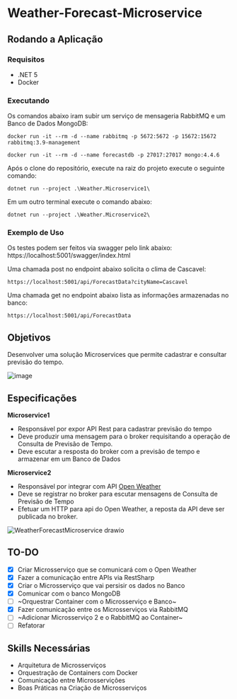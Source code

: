 # Weather-Forecast-Microservice
## Rodando a Aplicação
### Requisitos
- .NET 5
- Docker
### Executando
Os comandos abaixo iram subir um serviço de mensageria RabbitMQ e um Banco de Dados MongoDB:
```
docker run -it --rm -d --name rabbitmq -p 5672:5672 -p 15672:15672 rabbitmq:3.9-management
```
```
docker run -it --rm -d --name forecastdb -p 27017:27017 mongo:4.4.6
```
Após o clone do repositório, execute na raiz do projeto execute o seguinte comando:
```
dotnet run --project .\Weather.Microservice1\
```
Em um outro terminal execute o comando abaixo:
```
dotnet run --project .\Weather.Microservice2\
```
### Exemplo de Uso
Os testes podem ser feitos via swagger pelo link abaixo:
https://localhost:5001/swagger/index.html

Uma chamada post no endpoint abaixo solicita o clima de Cascavel:
```
https://localhost:5001/api/ForecastData?cityName=Cascavel
```
Uma chamada get no endpoint abaixo lista as informações armazenadas no banco:
```
https://localhost:5001/api/ForecastData
```
## Objetivos
Desenvolver uma solução Microservices que permite cadastrar e consultar previsão do tempo.  

![image](https://user-images.githubusercontent.com/6729346/167315861-89364c2b-41ed-4521-9715-b71906552b2f.png)

## Especificações
**Microservice1** 
 - Responsável por expor API Rest para cadastrar previsão do tempo 
 - Deve produzir uma mensagem para o broker requisitando a operação de Consulta de Previsão  de Tempo. 
 - Deve escutar a resposta do broker com a previsão de tempo e armazenar em um Banco de  Dados 

**Microservice2** 
 - Responsável por integrar com API [Open Weather](http://openweathermap.org/api)
 - Deve se registrar no broker para escutar mensagens de Consulta de Previsão de Tempo 
 - Efetuar um HTTP para api do Open Weather, a reposta da API deve ser publicada no broker. 

![WeatherForecastMicroservice drawio](https://user-images.githubusercontent.com/6729346/167316019-87280017-cfc7-482d-8684-47d9d8ce57e5.png)

## TO-DO
- [X] Criar Microsserviço que se comunicará com o Open Weather
- [X] Fazer a comunicação entre APIs via RestSharp
- [X] Criar o Microsserviço que vai persisir os dados no Banco
- [X] Comunicar com o banco MongoDB
- [ ] ~Orquestrar Container com o Microsserviço e Banco~
- [X] Fazer comunicação entre os Microsserviços via RabbitMQ
- [ ] ~Adicionar Microsserviço 2 e o RabbitMQ ao Container~
- [ ] Refatorar

## Skills Necessárias
- Arquitetura de Microsserviços
- Orquestração de Containers com Docker
- Comunicação entre Microsservições
- Boas Práticas na Criação de Microsserviços
